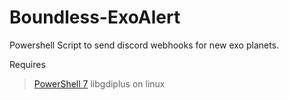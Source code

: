 # Boundless-ExoAlert
Powershell Script to send discord webhooks for new exo planets. 

Requires 
> [PowerShell 7](https://docs.microsoft.com/en-us/powershell/scripting/install/installing-powershell?view=powershell-7.1)
> libgdiplus on linux
